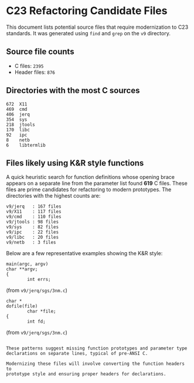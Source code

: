 # C23 Refactoring Candidate Files

This document lists potential source files that require modernization to C23
standards. It was generated using `find` and `grep` on the `v9` directory.

## Source file counts
- C files: `2395`
- Header files: `876`

## Directories with the most C sources

```
672  X11
469  cmd
406  jerq
354  sys
218  jtools
170  libc
92   ipc
8    netb
6    libtermlib
```

## Files likely using K&R style functions
A quick heuristic search for function definitions whose opening brace appears on
a separate line from the parameter list found **619** C files.  These files are
prime candidates for refactoring to modern prototypes.  The directories with the
highest counts are:

```
v9/jerq   : 167 files
v9/X11    : 117 files
v9/cmd    : 110 files
v9/jtools : 98 files
v9/sys    : 82 files
v9/ipc    : 22 files
v9/libc   : 20 files
v9/netb   : 3 files
```

Below are a few representative examples showing the K&R style:

```
main(argc, argv)
char **argv;
{
        int errs;
```
(from `v9/jerq/sgs/3nm.c`)

```
char *
dofile(file)
        char *file;
{
        int fd;
```
(from `v9/jerq/sgs/3nm.c`)
```

These patterns suggest missing function prototypes and parameter type
declarations on separate lines, typical of pre-ANSI C.

Modernizing these files will involve converting the function headers to
prototype style and ensuring proper headers for declarations.
